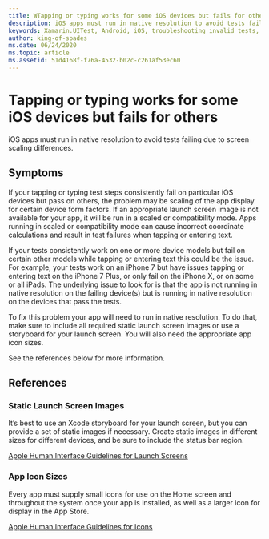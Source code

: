 ```yaml
---
title: WTapping or typing works for some iOS devices but fails for others
description: iOS apps must run in native resolution to avoid tests failing due to screen scaling differences
keywords: Xamarin.UITest, Android, iOS, troubleshooting invalid tests, running tests
author: king-of-spades
ms.date: 06/24/2020
ms.topic: article
ms.assetid: 51d4168f-f76a-4532-b02c-c261af53ec60
---
```


# Tapping or typing works for some iOS devices but fails for others
iOS apps must run in native resolution to avoid tests failing due to screen scaling differences.

## Symptoms
If your tapping or typing test steps consistently fail on particular iOS devices but pass on others, the problem may be scaling of the app display for certain device form factors. If an appropriate launch screen image is not available for your app, it will be run in a scaled or compatibility mode. Apps running in scaled or compatibility mode can cause incorrect coordinate calculations and result in test failures when tapping or entering text.

If your tests consistently work on one or more device models but fail on certain other models while tapping or entering text this could be the issue. For example, your tests work on an iPhone 7 but have issues tapping or entering text on the iPhone 7 Plus, or only fail on the iPhone X, or on some or all iPads. The underlying issue to look for is that the app is not running in native resolution on the failing device(s) but is running in native resolution on the devices that pass the tests.

To fix this problem your app will need to run in native resolution. To do that, make sure to include all required static launch screen images or use a storyboard for your launch screen. You will also need the appropriate app icon sizes. 

See the references below for more information.

## References
### Static Launch Screen Images
It’s best to use an Xcode storyboard for your launch screen, but you can provide a set of static images if necessary. Create static images in different sizes for different devices, and be sure to include the status bar region.

[Apple Human Interface Guidelines for Launch Screens](https://developer.apple.com/ios/human-interface-guidelines/icons-and-images/launch-screen/)

### App Icon Sizes
Every app must supply small icons for use on the Home screen and throughout the system once your app is installed, as well as a larger icon for display in the App Store.

[Apple Human Interface Guidelines for Icons](https://developer.apple.com/ios/human-interface-guidelines/icons-and-images/app-icon/)